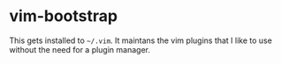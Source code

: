 vim-bootstrap
===================
This gets installed to `~/.vim`.  It maintans the vim plugins that I like to use
without the need for a plugin manager.
